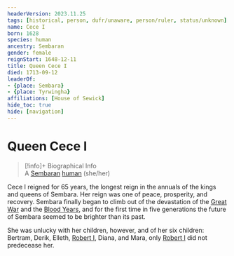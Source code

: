 ```yaml
---
headerVersion: 2023.11.25
tags: [historical, person, dufr/unaware, person/ruler, status/unknown]
name: Cece I
born: 1628
species: human
ancestry: Sembaran
gender: female
reignStart: 1648-12-11
title: Queen Cece I
died: 1713-09-12
leaderOf:
- {place: Sembara}
- {place: Tyrwingha}
affiliations: [House of Sewick]
hide_toc: true
hide: [navigation]
---
```

# Queen Cece I
>[!info]+ Biographical Info  
> A [Sembaran](<../../../gazetteer/greater-sembara/sembara/sembara.md>) [human](<../../../species/humans/humans.md>) (she/her)  
>   
> 

Cece I reigned for 65 years, the longest reign in the annuals of the kings and queens of Sembara. Her reign was one of peace, prosperity, and recovery. Sembara finally began to climb out of the devastation of the [Great War](<../../../events/1500s/great-war.md>) and the [Blood Years](<../../../events/1500s/blood-years.md>), and for the first time in five generations the future of Sembara seemed to be brighter than its past.

She was unlucky with her children, however, and of her six children: Bertram, Derik, Elleth, [Robert I](<./robert-i.md>), Diana, and Mara, only [Robert I](<./robert-i.md>) did not predecease her. 







